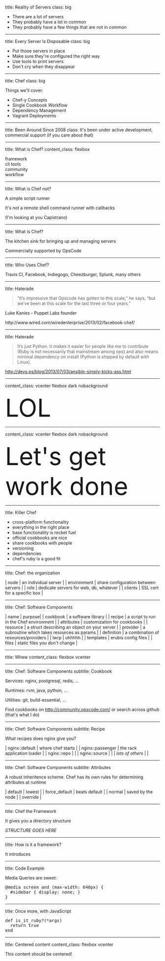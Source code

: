 
title: Reality of Servers
class: big

- There are a lot of servers
- They probably have a lot in common
- They probably have a few things that are not in common

---

title: Every Server Is Disposable
class: big

- Put those servers in place
- Make sure they're configured the right way
- Use tools to print servers
- Don't cry when they disappear

---

title: Chef
class: big

Things we'll cover:

- Chef-y Concepts
- Single Cookbook Workflow
- Dependency Management
- Vagrant Deployments

---

title: Been Around Since 2008
class: It's been under active development, commercial support (if you care about that)

---

title: What is Chef?
content_class: flexbox

<div style="width: 100%">
  <div class="pillar black gray-bg">framework</div>
  <div class="pillar black yellow2-bg">cli tools</div>
  <div class="pillar black red2-bg">community</div>
  <div class="pillar black green-bg">workflow</div>
</div>

---

title: What is Chef not?

A simple script runner

It's not a remote shell command runner with callbacks

(I'm looking at you Capistrano)


---

title: What is Chef?

The kitchen sink for bringing up and managing servers

Commercially supported by OpsCode


---

title: Who Uses Chef?

Travis CI, Facebook, Indiegogo, Cheezburger, Splunk, many others

---

title: Haterade

> “It’s impressive that Opscode has gotten to this scale,” he says, “but we’ve been at this scale for the last three or four years.”

 Luke Kanies - Puppet Labs founder

<footer class="source">http://www.wired.com/wiredenterprise/2013/02/facebook-chef/</footer>

---

title: Haterade

> It’s just Python. It makes it easier for people like me to contribute (Ruby is not necessarily that mainstream among ops) and also means minimal dependency on install (Python is shipped by default with Linux).

http://devo.ps/blog/2013/07/03/ansible-simply-kicks-ass.html

---

content_class: vcenter flexbox dark nobackground

<span class="red" style="font-size: 60pt">LOL</span>

---

content_class: vcenter flexbox dark nobackground

<span class="red" style="font-size: 60pt">Let's get work done<span>

---

title: Killer Chef

 * cross-platform functionality
 * everything in the right place
 * base functionality is rocket fuel
 * official cookbooks are nice
 * share cookbooks with people
 * versioning
 * dependencies
 * chef's ruby is a good fit

---

title: Chef: the organization

| node        | an individual server                   |
| environment | share configuration between servers    |
| role        | dedicate servers for web, db, whatever |
| clients     | SSL cert for a specific box            |

---

title: Chef: Software Components

| name       | purpose|
| cookbook   | a software library |
| recipe     | a script to run in the Chef environment |
| attributes | customization for cookbooks |
| resource   | a struct describing an object on your server |
| provider   | a subroutine which takes resources as params |
| definition | a combination of resources/providers |
| lwrp       | uhhhhh |
| templates  | erubis config files |
| files      | static files you don't change |

---

title: Whew
content_class: flexbox vcenter

---

title: Chef: Software Components
subtitle: Cookbook

Services: nginx, postgresql, redis, ...

Runtimes: rvm, java, python, ...

Utilities: git, build-essential, ...

Find cookbooks on http://community.opscode.com/ or search across github (that's what I do)

---

title: Chef: Software Components
subtitle: Recipe

What recipes does nginx give you?

| nginx::default         | where chef starts           |
| nginx::passenger       | the rack application loader |
| nginx::repo            |                             |
| nginx::source          |                             |
| *lots of others*       |                             |

---

title: Chef: Software Components
subtitle: Attributes

A robust inheritence scheme. Chef has its own rules for determining attributes at runtime

| default | lowest |
| force_default | beats default |
| normal | saved by the node |
| override | 



---

title: Chef the Framework

It gives you a directory structure

*STRUCTURE GOES HERE*

---

title: How is it a framework?

It introduces 

---

title: Code Example

Media Queries are sweet:

<pre class="prettyprint" data-lang="css">
@media screen and (max-width: 640px) {
  #sidebar { display: none; }
}
</pre>

---

title: Once more, with JavaScript

<pre class="prettyprint" data-lang="ruby">
def is_it_ruby?(*args)
  return true
end
</pre>

---

title: Centered content
content_class: flexbox vcenter

This content should be centered!
